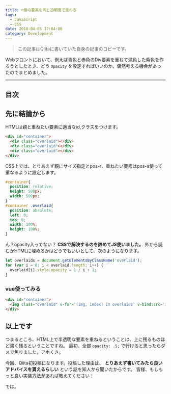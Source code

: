 ```yaml
---
title: n個の要素を同じ透明度で重ねる
tags:
  - JavaScript
  - CSS
date: 2018-04-05 17:04:00
category: Development
---
```


> この記事はQiitaに書いていた自身の記事のコピーです。

Webフロントにおいて、例えば青色と赤色のDiv要素を重ねて混色した紫色を作ろうとしたとき、どう `Opacity` を設定すればいいのか、偶然考える機会があったのでまとめました。

<!-- more -->

---

## 目次

<!-- toc -->

## 先に結論から

HTMLは親と重ねたい要素に適当なid,クラスをつけます。

```html
<div id="container">
  <div class="overlaid"></div>
  <div class="overlaid"></div>
  <div class="overlaid"></div>
</div>
```

CSS上では、とりあえず親にサイズ指定とpos-r、重ねたい要素はpos-a使って重なるように設定します。

```css
#container{
  position: relative;
  height: 500px;
  width: 500px;
}
#container .overlaid{
  position: absolute;
  left: 0;
  top: 0;
  width: 100%;
  height: 100%;
}
```

ん？opacity入ってない？
**CSSで解決するのを諦めてJS使いました。**
外から読むかHTMLに埋めるかはどうでもいいとして、次のようになります。

```javascript
let overlaids = document.getElementsByClassName('overlaid');
for (var i = 0; i < overlaid.length; i++) {
  overlaid[i].style.opacity = 1 / i + 1;
}
```

### vue使ってみる

```html
<div id="container">
  <img class="overlaid" v-for='(img, index) in overlaids' v-bind:src='img' v-bind:style="{opacity: 1 / (index + 1)}">
</div>
```

## 以上です

つまるところ、HTML上で半透明な要素を重ねるということは、上に残るものほど濃く残るということですね。
最初、全部 `opacity: .5;` で行けると思ったらダメで焦りました。アホくさ。

今回、Qiita初投稿になります。投稿した理由は、 **とりあえず書いてみたら良いアドバイスを貰えるらしい** という話を知人から聞いたからです。
皆様、もしもっと良い実装方法があれば教えてください！

では。
